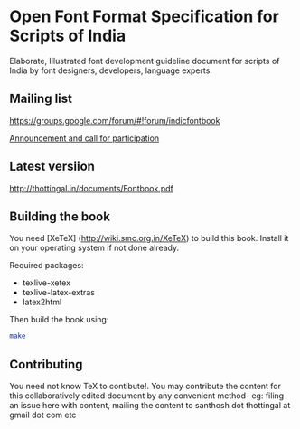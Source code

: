 Open Font Format Specification for Scripts of India
===================================================

Elaborate, Illustrated font development guideline document for scripts of India
by font designers, developers, language experts.

Mailing list
------------
https://groups.google.com/forum/#!forum/indicfontbook

[Announcement and call for participation ](http://thottingal.in/blog/2014/01/11/collaboratively-edited-documentation-for-indic-font-developers/)

Latest versiion
---------------
http://thottingal.in/documents/Fontbook.pdf


Building the book
-----------------
You need [XeTeX] (http://wiki.smc.org.in/XeTeX) to build this book. Install it
on your operating system if not done already.

Required packages:
* texlive-xetex
* texlive-latex-extras
* latex2html

Then build the book using:

```bash
make
```

Contributing
------------

You need not know TeX to contibute!. You may contribute the content for this collaboratively edited document by any convenient method- eg: filing an issue here with content, mailing the content to santhosh dot thottingal at gmail dot com etc
